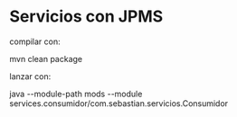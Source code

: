 # Servicios con JPMS

compilar con:

mvn clean package

lanzar con:

java --module-path mods --module services.consumidor/com.sebastian.servicios.Consumidor



